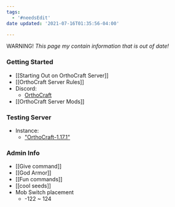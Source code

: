 ```yaml
---
tags:
  - '#needsEdit'
date updated: '2021-07-16T01:35:56-04:00'

---
```


WARNING! _This page my contain information that is out of date!_

### Getting Started

- [[Starting Out on OrthoCraft Server]]
- [[OrthoCraft Server Rules]]
- Discord:
    - [OrthoCraft](https://discord.gg/fNhMMTZFxU)
- [[OrthoCraft Server Mods]]

### Testing Server

- Instance:
    - ["OrthoCraft-1.17.1"](https://1drv.ms/u/s!AjXDDFgGVagYhfhj5puRezCZ_9G6GQ?e=LA6ebd)

### Admin Info

- [[Give command]]
- [[God Armor]]
- [[Fun commands]]
- [[cool seeds]]
- Mob Switch placement
    - -122 ~ 124
